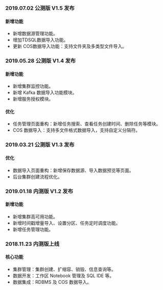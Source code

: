 ### 2019.07.02 公测版 V1.5 发布
#### 新增功能
- 新增数据源管理功能。
- 增加TDSQL数据导入功能。
- 更新 COS数据导入功能：支持文件夹及多类型文件导入。

### 2019.05.28 公测版 V1.4 发布
#### 新增功能
- 新增集群监控功能。
- 新增 Kafka 数据导入功能模块。
- 新增服务授权模块。

#### 优化
- 任务管理页面重构：新增任务搜索、查看任务创建时间、删除任务等模块。
- COS 数据导入：支持多文件格式数据导入，支持自定义分隔符。
 
### 2019.03.21 公测版 V1.3 发布
#### 优化
- 数据导入页面重构：新增保存数据源、导入数据预览等页面。
- 后台集群创建流程优化。

### 2019.01.18 内测版 V1.2 发布
#### 新增功能
- 新增集群高可用功能。
- 新增时间戳增量导入、设置分区、任务定时调度功能。
- 新增任务管理功能。

### 2018.11.23 内测版上线
#### 核心功能
- 集群管理：集群创建、扩缩容、销毁、信息查询等。
- 数据开发：工作区 Notebook 管理及 SQL IDE 等。
- 数据集成：RDBMS 及 COS 数据导入。
